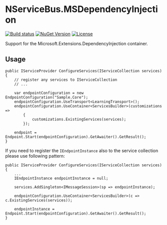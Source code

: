 # NServiceBus.MSDependencyInjection

[![Build status](https://ci.appveyor.com/api/projects/status/p1cfl6vw040xyw3c?svg=true)](https://ci.appveyor.com/project/twenzel/nservicebus-msdependencyinjection) [![NuGet Version](http://img.shields.io/nuget/v/NServiceBus.MSDependencyInjection.svg?style=flat)](https://www.nuget.org/packages/NServiceBus.MSDependencyInjection/) [![License](https://img.shields.io/badge/license-MIT-blue.svg)](LICENSE)

Support for the Microsoft.Extensions.DependencyInjection container.

## Usage

```CSharp
public IServiceProvider ConfigureServices(IServiceCollection services)
{
    // register any services to IServiceCollection
    // ...

    var endpointConfiguration = new EndpointConfiguration("Sample.Core");
    endpointConfiguration.UseTransport<LearningTransport>();
    endpointConfiguration.UseContainer<ServicesBuilder>(customizations =>
        {
            customizations.ExistingServices(services);
        });

    endpoint = Endpoint.Start(endpointConfiguration).GetAwaiter().GetResult();
}
```

If you need to register the `IEndpointInstance` also to the service collection please use following pattern:

```CSharp
public IServiceProvider ConfigureServices(IServiceCollection services)
{
    ...
    IEndpointInstance endpointInstance = null;

    services.AddSingleton<IMessageSession>(sp => endpointInstance);

    endpointConfiguration.UseContainer<ServicesBuilder>(c => c.ExistingServices(services));

    endpointInstance = Endpoint.Start(endpointConfiguration).GetAwaiter().GetResult();
}
```